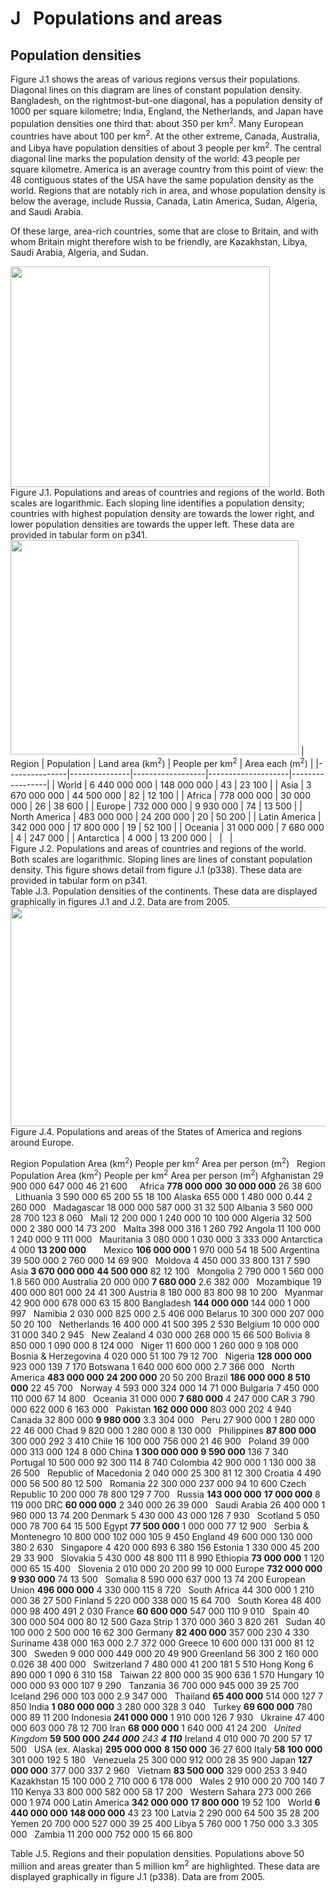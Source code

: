 # J   Populations and areas

## Population densities

Figure J.1 shows the areas of various regions versus their populations. Diagonal lines on this diagram are lines of constant population density. Bangladesh, on the rightmost-but-one diagonal, has a population density of 1000 per square kilometre; India, England, the Netherlands, and Japan have population densities one third that: about 350 per km<sup>2</sup>. Many European countries have about 100 per km<sup>2</sup>. At the other extreme, Canada, Australia, and Libya have population densities of about 3 people per km<sup>2</sup>. The central diagonal line marks the population density of the world: 43 people per square kilometre. America is an average country from this point of view: the 48 contiguous states of the USA have the same population density as the world. Regions that are notably rich in area, and whose population density is below the average, include Russia, Canada, Latin America, Sudan, Algeria, and Saudi Arabia.

Of these large, area-rich countries, some that are close to Britain, and with whom Britain might therefore wish to be friendly, are Kazakhstan, Libya, Saudi Arabia, Algeria, and Sudan.

<img src="figure313.png" width="415" height="353" />
<div class='caption'><span class="figurenumber">Figure J.1.</span> Populations and areas of countries and regions of the world. Both scales are logarithmic. Each sloping line identifies a population density; countries with highest population density are towards the lower right, and lower population densities are towards the upper left. These data are provided in tabular form on p341.</div>

<img src="figure314.png" width="461" height="343" />
| Region        | Population    | Land area        
                                 (km<sup>2</sup>)  | People             
                                                    per km<sup>2</sup>  | Area each       
                                                                         (m<sup>2</sup>)  |
|---------------|---------------|------------------|--------------------|-----------------|
| World         | 6 440 000 000 | 148 000 000      | 43                 | 23 100          |
| Asia          | 3 670 000 000 | 44 500 000       | 82                 | 12 100          |
| Africa        | 778 000 000   | 30 000 000       | 26                 | 38 600          |
| Europe        | 732 000 000   | 9 930 000        | 74                 | 13 500          |
| North America | 483 000 000   | 24 200 000       | 20                 | 50 200          |
| Latin America | 342 000 000   | 17 800 000       | 19                 | 52 100          |
| Oceania       | 31 000 000    | 7 680 000        | 4                  | 247 000         |
| Antarctica    | 4 000         | 13 200 000       |                    |                 |

<div class='caption'><span class="figurenumber">Figure J.2.</span> Populations and areas of countries and regions of the world. Both scales are logarithmic. Sloping lines are lines of constant population density. This figure shows detail from figure J.1 (p338). These data are provided in tabular form on p341.</div>

<div class='caption'><span class="figurenumber">Table J.3.</span> Population densities of the continents. These data are displayed graphically in figures J.1 and J.2. Data are from 2005.</div>

<img src="figure315.png" width="678" height="351" />
<div class='caption'><span class="figurenumber">Figure J.4.</span> Populations and areas of the States of America and regions around Europe.</div>

Region
Population
Area (km<sup>2</sup>)
People per km<sup>2</sup>
Area per person (m<sup>2</sup>)
 
Region
Population
Area (km<sup>2</sup>)
People per km<sup>2</sup>
Area per person (m<sup>2</sup>)
Afghanistan
29 900 000
647 000
46
21 600
 
 
Africa
**778 000 000**
**30 000 000**
26
38 600
 
Lithuania
3 590 000
65 200
55
18 100
Alaska
655 000
1 480 000
0.44
2 260 000
 
Madagascar
18 000 000
587 000
31
32 500
Albania
3 560 000
28 700
123
8 060
 
Mali
12 200 000
1 240 000
10
100 000
Algeria
32 500 000
2 380 000
14
73 200
 
Malta
398 000
316
1 260
792
Angola
11 100 000
1 240 000
9
111 000
 
Mauritania
3 080 000
1 030 000
3
333 000
Antarctica
4 000
**13 200 000**
 
 
 
Mexico
**106 000 000**
1 970 000
54
18 500
Argentina
39 500 000
2 760 000
14
69 900
 
Moldova
4 450 000
33 800
131
7 590
Asia
**3 670 000 000**
**44 500 000**
82
12 100
 
Mongolia
2 790 000
1 560 000
1.8
560 000
Australia
20 000 000
**7 680 000**
2.6
382 000
 
Mozambique
19 400 000
801 000
24
41 300
Austria
8 180 000
83 800
98
10 200
 
Myanmar
42 900 000
678 000
63
15 800
Bangladesh
**144 000 000**
144 000
1 000
997
 
Namibia
2 030 000
825 000
2.5
406 000
Belarus
10 300 000
207 000
50
20 100
 
Netherlands
16 400 000
41 500
395
2 530
Belgium
10 000 000
31 000
340
2 945
 
New Zealand
4 030 000
268 000
15
66 500
Bolivia
8 850 000
1 090 000
8
124 000
 
Niger
11 600 000
1 260 000
9
108 000
Bosnia & Herzegovina
4 020 000
51 100
79
12 700
 
Nigeria
**128 000 000**
923 000
139
7 170
Botswana
1 640 000
600 000
2.7
366 000
 
North America
**483 000 000**
**24 200 000**
20
50 200
Brazil
**186 000 000**
**8 510 000**
22
45 700
 
Norway
4 593 000
324 000
14
71 000
Bulgaria
7 450 000
110 000
67
14 800
 
Oceania
31 000 000
**7 680 000**
4
247 000
CAR
3 790 000
622 000
6
163 000
 
Pakistan
**162 000 000**
803 000
202
4 940
Canada
32 800 000
**9 980 000**
3.3
304 000
 
Peru
27 900 000
1 280 000
22
46 000
Chad
9 820 000
1 280 000
8
130 000
 
Philippines
**87 800 000**
300 000
292
3 410
Chile
16 100 000
756 000
21
46 900
 
Poland
39 000 000
313 000
124
8 000
China
**1 300 000 000**
**9 590 000**
136
7 340
 
Portugal
10 500 000
92 300
114
8 740
Colombia
42 900 000
1 130 000
38
26 500
 
Republic of Macedonia
2 040 000
25 300
81
12 300
Croatia
4 490 000
56 500
80
12 500
 
Romania
22 300 000
237 000
94
10 600
Czech Republic
10 200 000
78 800
129
7 700
 
Russia
**143 000 000**
**17 000 000**
8
119 000
DRC
**60 000 000**
2 340 000
26
39 000
 
Saudi Arabia
26 400 000
1 960 000
13
74 200
Denmark
5 430 000
43 000
126
7 930
 
Scotland
5 050 000
78 700
64
15 500
Egypt
**77 500 000**
1 000 000
77
12 900
 
Serbia & Montenegro
10 800 000
102 000
105
9 450
England
49 600 000
130 000
380
2 630
 
Singapore
4 420 000
693
6 380
156
Estonia
1 330 000
45 200
29
33 900
 
Slovakia
5 430 000
48 800
111
8 990
Ethiopia
**73 000 000**
1 120 000
65
15 400
 
Slovenia
2 010 000
20 200
99
10 000
Europe
**732 000 000**
**9 930 000**
74
13 500
 
Somalia
8 590 000
637 000
13
74 200
European Union
**496 000 000**
4 330 000
115
8 720
 
South Africa
44 300 000
1 210 000
36
27 500
Finland
5 220 000
338 000
15
64 700
 
South Korea
48 400 000
98 400
491
2 030
France
**60 600 000**
547 000
110
9 010
 
Spain
40 300 000
504 000
80
12 500
Gaza Strip
1 370 000
360
3 820
261
 
Sudan
40 100 000
2 500 000
16
62 300
Germany
**82 400 000**
357 000
230
4 330
 
Suriname
438 000
163 000
2.7
372 000
Greece
10 600 000
131 000
81
12 300
 
Sweden
9 000 000
449 000
20
49 900
Greenland
56 300
2 160 000
0.026
38 400 000
 
Switzerland
7 480 000
41 200
181
5 510
Hong Kong
6 890 000
1 090
6 310
158
 
Taiwan
22 800 000
35 900
636
1 570
Hungary
10 000 000
93 000
107
9 290
 
Tanzania
36 700 000
945 000
39
25 700
Iceland
296 000
103 000
2.9
347 000
 
Thailand
**65 400 000**
514 000
127
7 850
India
**1 080 000 000**
3 280 000
328
3 040
 
Turkey
**69 600 000**
780 000
89
11 200
Indonesia
**241 000 000**
1 910 000
126
7 930
 
Ukraine
47 400 000
603 000
78
12 700
Iran
**68 000 000**
1 640 000
41
24 200
 
*United Kingdom*
**59 500 000**
***244 000***
*243*
***4 110***
Ireland
4 010 000
70 200
57
17 500
 
USA (ex. Alaska)
**295 000 000**
**8 150 000**
36
27 600
Italy
**58 100 000**
301 000
192
5 180
 
Venezuela
25 300 000
912 000
28
35 900
Japan
**127 000 000**
377 000
337
2 960
 
Vietnam
**83 500 000**
329 000
253
3 940
Kazakhstan
15 100 000
2 710 000
6
178 000
 
Wales
2 910 000
20 700
140
7 110
Kenya
33 800 000
582 000
58
17 200
 
Western Sahara
273 000
266 000
1
974 000
Latin America
**342 000 000**
**17 800 000**
19
52 100
 
World
**6 440 000 000**
**148 000 000**
43
23 100
Latvia
2 290 000
64 500
35
28 200
 
Yemen
20 700 000
527 000
39
25 400
Libya
5 760 000
1 750 000
3.3
305 000
 
Zambia
11 200 000
752 000
15
66 800
<div class='caption'><span class="figurenumber">Table J.5.</span> Regions and their population densities. Populations above 50 million and areas greater than 5 million km<sup>2</sup> are highlighted. These data are displayed graphically in figure J.1 (p338). Data are from 2005.</div>
